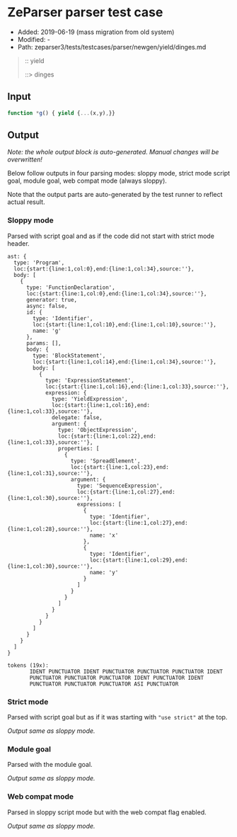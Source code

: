 # ZeParser parser test case

- Added: 2019-06-19 (mass migration from old system)
- Modified: -
- Path: zeparser3/tests/testcases/parser/newgen/yield/dinges.md

> :: yield
>
> ::> dinges

## Input

`````js
function *g() { yield {...(x,y),}}
`````

## Output

_Note: the whole output block is auto-generated. Manual changes will be overwritten!_

Below follow outputs in four parsing modes: sloppy mode, strict mode script goal, module goal, web compat mode (always sloppy).

Note that the output parts are auto-generated by the test runner to reflect actual result.

### Sloppy mode

Parsed with script goal and as if the code did not start with strict mode header.

`````
ast: {
  type: 'Program',
  loc:{start:{line:1,col:0},end:{line:1,col:34},source:''},
  body: [
    {
      type: 'FunctionDeclaration',
      loc:{start:{line:1,col:0},end:{line:1,col:34},source:''},
      generator: true,
      async: false,
      id: {
        type: 'Identifier',
        loc:{start:{line:1,col:10},end:{line:1,col:10},source:''},
        name: 'g'
      },
      params: [],
      body: {
        type: 'BlockStatement',
        loc:{start:{line:1,col:14},end:{line:1,col:34},source:''},
        body: [
          {
            type: 'ExpressionStatement',
            loc:{start:{line:1,col:16},end:{line:1,col:33},source:''},
            expression: {
              type: 'YieldExpression',
              loc:{start:{line:1,col:16},end:{line:1,col:33},source:''},
              delegate: false,
              argument: {
                type: 'ObjectExpression',
                loc:{start:{line:1,col:22},end:{line:1,col:33},source:''},
                properties: [
                  {
                    type: 'SpreadElement',
                    loc:{start:{line:1,col:23},end:{line:1,col:31},source:''},
                    argument: {
                      type: 'SequenceExpression',
                      loc:{start:{line:1,col:27},end:{line:1,col:30},source:''},
                      expressions: [
                        {
                          type: 'Identifier',
                          loc:{start:{line:1,col:27},end:{line:1,col:28},source:''},
                          name: 'x'
                        },
                        {
                          type: 'Identifier',
                          loc:{start:{line:1,col:29},end:{line:1,col:30},source:''},
                          name: 'y'
                        }
                      ]
                    }
                  }
                ]
              }
            }
          }
        ]
      }
    }
  ]
}

tokens (19x):
       IDENT PUNCTUATOR IDENT PUNCTUATOR PUNCTUATOR PUNCTUATOR IDENT
       PUNCTUATOR PUNCTUATOR PUNCTUATOR IDENT PUNCTUATOR IDENT
       PUNCTUATOR PUNCTUATOR PUNCTUATOR ASI PUNCTUATOR
`````

### Strict mode

Parsed with script goal but as if it was starting with `"use strict"` at the top.

_Output same as sloppy mode._

### Module goal

Parsed with the module goal.

_Output same as sloppy mode._

### Web compat mode

Parsed in sloppy script mode but with the web compat flag enabled.

_Output same as sloppy mode._
